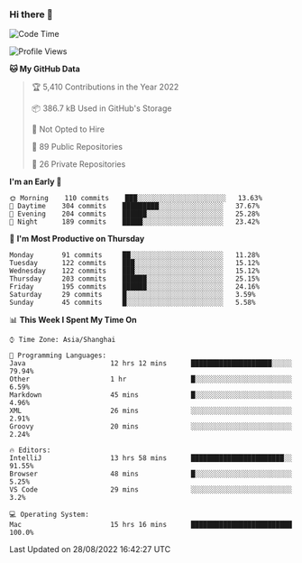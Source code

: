 ### Hi there 👋

<!--
**qbosen/qbosen** is a ✨ _special_ ✨ repository because its `README.md` (this file) appears on your GitHub profile.

Here are some ideas to get you started:

- 🔭 I’m currently working on ...
- 🌱 I’m currently learning ...
- 👯 I’m looking to collaborate on ...
- 🤔 I’m looking for help with ...
- 💬 Ask me about ...
- 📫 How to reach me: ...
- 😄 Pronouns: ...
- ⚡ Fun fact: ...
-->

<!--START_SECTION:waka-->
![Code Time](http://img.shields.io/badge/Code%20Time-895%20hrs%2032%20mins-blue)

![Profile Views](http://img.shields.io/badge/Profile%20Views-2-blue)

**🐱 My GitHub Data** 

> 🏆 5,410 Contributions in the Year 2022
 > 
> 📦 386.7 kB Used in GitHub's Storage 
 > 
> 🚫 Not Opted to Hire
 > 
> 📜 89 Public Repositories 
 > 
> 🔑 26 Private Repositories  
 > 
**I'm an Early 🐤** 

```text
🌞 Morning    110 commits    ███░░░░░░░░░░░░░░░░░░░░░░   13.63% 
🌆 Daytime    304 commits    █████████░░░░░░░░░░░░░░░░   37.67% 
🌃 Evening    204 commits    ██████░░░░░░░░░░░░░░░░░░░   25.28% 
🌙 Night      189 commits    █████░░░░░░░░░░░░░░░░░░░░   23.42%

```
📅 **I'm Most Productive on Thursday** 

```text
Monday       91 commits     ██░░░░░░░░░░░░░░░░░░░░░░░   11.28% 
Tuesday      122 commits    ███░░░░░░░░░░░░░░░░░░░░░░   15.12% 
Wednesday    122 commits    ███░░░░░░░░░░░░░░░░░░░░░░   15.12% 
Thursday     203 commits    ██████░░░░░░░░░░░░░░░░░░░   25.15% 
Friday       195 commits    ██████░░░░░░░░░░░░░░░░░░░   24.16% 
Saturday     29 commits     █░░░░░░░░░░░░░░░░░░░░░░░░   3.59% 
Sunday       45 commits     █░░░░░░░░░░░░░░░░░░░░░░░░   5.58%

```


📊 **This Week I Spent My Time On** 

```text
⌚︎ Time Zone: Asia/Shanghai

💬 Programming Languages: 
Java                     12 hrs 12 mins      ████████████████████░░░░░   79.94% 
Other                    1 hr                █░░░░░░░░░░░░░░░░░░░░░░░░   6.59% 
Markdown                 45 mins             █░░░░░░░░░░░░░░░░░░░░░░░░   4.96% 
XML                      26 mins             ░░░░░░░░░░░░░░░░░░░░░░░░░   2.91% 
Groovy                   20 mins             ░░░░░░░░░░░░░░░░░░░░░░░░░   2.24%

🔥 Editors: 
IntelliJ                 13 hrs 58 mins      ███████████████████████░░   91.55% 
Browser                  48 mins             █░░░░░░░░░░░░░░░░░░░░░░░░   5.25% 
VS Code                  29 mins             ░░░░░░░░░░░░░░░░░░░░░░░░░   3.2%

💻 Operating System: 
Mac                      15 hrs 16 mins      █████████████████████████   100.0%

```


 Last Updated on 28/08/2022 16:42:27 UTC
<!--END_SECTION:waka-->

